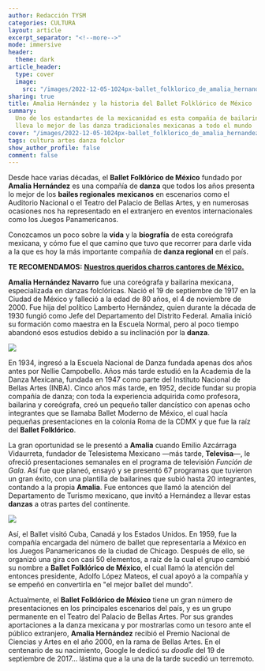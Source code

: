 ```yaml
---
author: Redacción TYSM
categories: CULTURA
layout: article
excerpt_separator: "<!--more-->"
mode: immersive
header:
  theme: dark
article_header:
  type: cover
  image:
    src: "/images/2022-12-05-1024px-ballet_folklorico_de_amalia_hernandez_.jpeg"
sharing: true
title: Amalia Hernández y la historia del Ballet Folklórico de México
summary:
  Uno de los estandartes de la mexicanidad es esta compañía de bailarines que
  lleva lo mejor de las danza tradicionales mexicanas a todo el mundo
cover: "/images/2022-12-05-1024px-ballet_folklorico_de_amalia_hernandez_.jpeg"
tags: cultura artes danza folclor
show_author_profile: false
comment: false
---
```


Desde hace varias décadas, el **Ballet Folklórico de México** fundado por **Amalia Hernández** es una compañía de **danza** que todos los años presenta lo mejor de los **bailes regionales** **mexicanos** en escenarios como el Auditorio Nacional o el Teatro del Palacio de Bellas Artes, y en numerosas ocasiones nos ha representado en el extranjero en eventos internacionales como los Juegos Panamericanos.

Conozcamos un poco sobre la **vida** y la **biografía** de esta coreógrafa mexicana, y cómo fue el que camino que tuvo que recorrer para darle vida a la que es hoy la más importante compañía de **danza regional** en el país.

**TE RECOMENDAMOS:** [**Nuestros queridos charros cantores de México.**](https://blog.tonoysumariachi.com/mexicanisimos/2022/04/26/nuestros-queridos-charros-cantores-de-mexico.html)

**Amalia Hernández Navarro** fue una coreógrafa y bailarina mexicana, especializada en danzas folclóricas. Nació el 19 de septiembre de 1917 en la Ciudad de México y falleció a la edad de 80 años, el 4 de noviembre de 2000. Fue hija del político Lamberto Hernández, quien durante la década de 1930 fungió como Jefe del Departamento del Distrito Federal. Amalia inició su formación como maestra en la Escuela Normal, pero al poco tiempo abandonó esos estudios debido a su inclinación por la **danza**.

![](https://upload.wikimedia.org/wikipedia/commons/thumb/0/04/Amalia_Hern%C3%A1ndez_%281973%29.jpg/768px-Amalia_Hern%C3%A1ndez_%281973%29.jpg)

En 1934, ingresó a la Escuela Nacional de Danza fundada apenas dos años antes por Nellie Campobello. Años más tarde estudió en la Academia de la Danza Mexicana, fundada en 1947 como parte del Instituto Nacional de Bellas Artes (INBA). Cinco años más tarde, en 1952, decide fundar su propia compañía de danza; con toda la experiencia adquirida como profesora, bailarina y coreógrafa, creó un pequeño taller dancístico con apenas ocho integrantes que se llamaba Ballet Moderno de México, el cual hacía pequeñas presentaciones en la colonia Roma de la CDMX y que fue la raíz del **Ballet Folklórico**.

La gran oportunidad se le presentó a **Amalia** cuando Emilio Azcárraga Vidaurreta, fundador de Telesistema Mexicano —más tarde, **Televisa**—, le ofreció presentaciones semanales en el programa de televisión _Función de Gala_. Así fue que planeó, ensayó y se presentó 67 programas que tuvieron un gran éxito, con una plantilla de bailarines que subió hasta 20 integrantes, contando a la propia **Amalia**. Fue entonces que llamó la atención del Departamento de Turismo mexicano, que invitó a Hernández a llevar estas **danzas** a otras partes del continente.

![](https://upload.wikimedia.org/wikipedia/commons/thumb/7/74/MX_KG_BALLET_FOLKL%C3%93RICO_DE_M%C3%89XICO.jpg/1024px-MX_KG_BALLET_FOLKL%C3%93RICO_DE_M%C3%89XICO.jpg)

Así, el Ballet visitó Cuba, Canadá y los Estados Unidos. En 1959, fue la compañía encargada del número de ballet que representaría a México en los Juegos Panamericanos de la ciudad de Chicago. Después de ello, se organizó una gira con casi 50 elementos, a raíz de la cual el grupo cambió su nombre a **Ballet Folklórico de México**, el cual llamó la atención del entonces presidente, Adolfo López Mateos, el cual apoyó a la compañía y se empeñó en convertirla en "el mejor ballet del mundo".

Actualmente, el **Ballet Folklórico de México** tiene un gran número de presentaciones en los principales escenarios del país, y es un grupo permanente en el Teatro del Palacio de Bellas Artes. Por sus grandes aportaciones a la danza mexicana y por mostrarlas como un tesoro ante el público extranjero, **Amalia Hernández** recibió el Premio Nacional de Ciencias y Artes en el año 2000, en la rama de Bellas Artes. En el centenario de su nacimiento, Google le dedicó su _doodle_ del 19 de septiembre de 2017… lástima que a la una de la tarde sucedió un terremoto.
